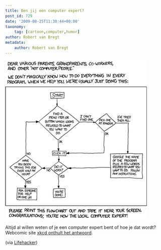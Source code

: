 ```yaml
---
title: Ben jij een computer expert?
post_id: 729
date: '2009-08-25T11:30:44+00:00'
taxonomy:
    tag: [cartoon,computer,humor]
author: Robert van Bregt
metadata:
    author: Robert van Bregt
---
```

[![tech support cheat sheet](tech-support-cheat-sheet.png "tech support cheat sheet")](http://xkcd.com/627/)

Altijd al willen weten of je een computer expert bent of hoe je dat wordt? Webcomic site [xkcd onthult het antwoord](http://xkcd.com/627/).

(via [Lifehacker](http://lifehacker.com/5344702/tech-support-cheat-sheet-reveals-the-secrets-of-troubleshooting))